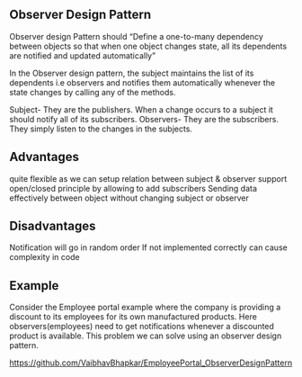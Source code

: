 
## Observer Design Pattern

Observer design Pattern should “Define a one-to-many dependency between objects so that when one object changes state, all its dependents are notified and updated automatically”

In the Observer design pattern, the subject maintains the list of its dependents i.e observers and notifies them automatically whenever the state changes by calling any of the methods.

Subject- They are the publishers. When a change occurs to a subject it should notify all of its subscribers.
Observers- They are the subscribers. They simply listen to the changes in the subjects.

## Advantages

quite flexible as we can setup relation between subject & observer
support open/closed principle by allowing to add subscribers
Sending data effectively between object without changing subject or observer

## Disadvantages

Notification will go in random order
If not implemented correctly can cause complexity in code


## Example
Consider the Employee portal example where the company is providing a discount to its employees for its own manufactured products. Here observers(employees) need to get notifications whenever a discounted product is available. This problem we can solve using an observer design pattern.

https://github.com/VaibhavBhapkar/EmployeePortal_ObserverDesignPattern
